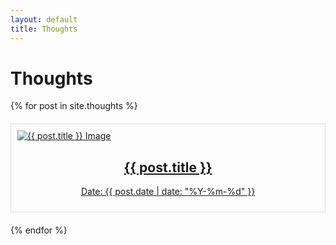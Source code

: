 ```yaml
---
layout: default
title: Thoughts
---
```


# Thoughts

<div style="display: grid; grid-template-columns: repeat(auto-fill, minmax(250px, 1fr)); gap: 20px;">
    {% for post in site.thoughts %}
    <div style="border: 1px solid #ddd; padding: 10px;">
        <a href="{{ post.url }}">
            <img src="{{ post.image }}" alt="{{ post.title }} Image" style="max-width: 100%; max-height: 200px; display: block; margin: 0 auto;" />
            <h2 style="text-align: center;">{{ post.title }}</h2>
            <p style="text-align: center;">Date: {{ post.date | date: "%Y-%m-%d" }}</p>
        </a>
    </div>
    {% endfor %}
</div>


